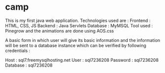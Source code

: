 # camp
This is my first java web application. Technologies used are :
Frontend : HTML, CSS, JS
Backend : Java Servlets
Database : MyMSQL
Tool used : Pinegrow and the animations are done using AOS.css

A basic form in which user will give its basic information and the information will be sent to a database instance which can be verified by following credentials :

Host : sql7.freemysqlhosting.net
User : sql7236208
Password : sql7236208
Database : sql7236208

